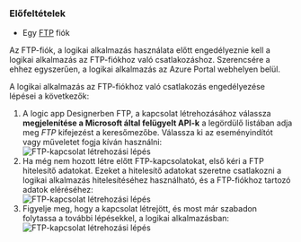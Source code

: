 ### <a name="prerequisites"></a>Előfeltételek
* Egy [FTP](https://wikipedia.org/wiki/File_Transfer_Protocol) fiók  

Az FTP-fiók, a logikai alkalmazás használata előtt engedélyeznie kell a logikai alkalmazás az FTP-fiókhoz való csatlakozáshoz. Szerencsére a ehhez egyszerűen, a logikai alkalmazás az Azure Portal webhelyen belül.  

A logikai alkalmazás az FTP-fiókhoz való csatlakozás engedélyezése lépései a következők:  

1. A logic app Designerben FTP, a kapcsolat létrehozásához válassza **megjelenítése a Microsoft által felügyelt API-k** a legördülő listában adja meg *FTP* kifejezést a keresőmezőbe. Válassza ki az eseményindítót vagy műveletet fogja kíván használni:  
   ![FTP-kapcsolat létrehozási lépés](./media/connectors-create-api-ftp/ftp-1.png)  
2. Ha még nem hozott létre előtt FTP-kapcsolatokat, első kéri a FTP hitelesítő adatokat. Ezeket a hitelesítő adatokat szeretne csatlakozni a logikai alkalmazás hitelesítéséhez használható, és a FTP-fiókhoz tartozó adatok eléréséhez:  
   ![FTP-kapcsolat létrehozási lépés](./media/connectors-create-api-ftp/ftp-2.png)  
3. Figyelje meg, hogy a kapcsolat létrejött, és most már szabadon folytassa a további lépésekkel, a logikai alkalmazásban:  
   ![FTP-kapcsolat létrehozási lépés](./media/connectors-create-api-ftp/ftp-3.png)  

